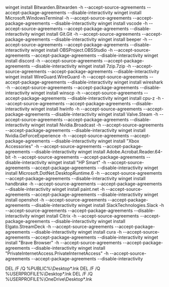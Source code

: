 winget install Bitwarden.Bitwarden -h --accept-source-agreements --accept-package-agreements --disable-interactivity
winget install Microsoft.WindowsTerminal -h --accept-source-agreements --accept-package-agreements --disable-interactivity
winget install vscode -h --accept-source-agreements --accept-package-agreements --disable-interactivity
winget install Git.Git -h --accept-source-agreements --accept-package-agreements --disable-interactivity
winget install beeper -h --accept-source-agreements --accept-package-agreements --disable-interactivity
winget install OBSProject.OBSStudio -h --accept-source-agreements --accept-package-agreements --disable-interactivity
winget install discord -h --accept-source-agreements --accept-package-agreements --disable-interactivity
winget install 7zip.7zip -h --accept-source-agreements --accept-package-agreements --disable-interactivity
winget install WireGuard.WireGuard -h --accept-source-agreements --accept-package-agreements --disable-interactivity
winget install wireshark -h --accept-source-agreements --accept-package-agreements --disable-interactivity
winget install winscp -h --accept-source-agreements --accept-package-agreements --disable-interactivity
winget install cpu-z -h --accept-source-agreements --accept-package-agreements --disable-interactivity
winget install hwinfo -h --accept-source-agreements --accept-package-agreements --disable-interactivity
winget install Valve.Steam -h --accept-source-agreements --accept-package-agreements --disable-interactivity
winget install Nvidia.Broadcast -h --accept-source-agreements --accept-package-agreements --disable-interactivity
winget install Nvidia.GeForceExperience -h --accept-source-agreements --accept-package-agreements --disable-interactivity
winget install "Xbox Accessories" -h --accept-source-agreements --accept-package-agreements --disable-interactivity
winget install Adobe.Acrobat.Reader.64-bit -h --accept-source-agreements --accept-package-agreements --disable-interactivity
winget install "HP Smart" -h --accept-source-agreements --accept-package-agreements --disable-interactivity
winget install Microsoft.DotNet.DesktopRuntime.6 -h --accept-source-agreements --accept-package-agreements --disable-interactivity
winget install handbrake -h --accept-source-agreements --accept-package-agreements --disable-interactivity
winget install paint.net -h --accept-source-agreements --accept-package-agreements --disable-interactivity
winget install openshot -h --accept-source-agreements --accept-package-agreements --disable-interactivity
winget install SlackTechnologies.Slack -h --accept-source-agreements --accept-package-agreements --disable-interactivity
winget install Citrix -h --accept-source-agreements --accept-package-agreements --disable-interactivity
winget install Elgato.StreamDeck -h --accept-source-agreements --accept-package-agreements --disable-interactivity
winget install cura -h --accept-source-agreements --accept-package-agreements --disable-interactivity
winget install "Brave Browser" -h --accept-source-agreements --accept-package-agreements --disable-interactivity
winget install "PrivateInternetAccess.PrivateInternetAccess" -h --accept-source-agreements --accept-package-agreements --disable-interactivity


DEL /F /Q %PUBLIC%\Desktop\*.lnk 
DEL /F /Q %USERPROFILE%\Desktop\*.lnk
DEL /F /Q %USERPROFILE%\OneDrive\Desktop\*.lnk
